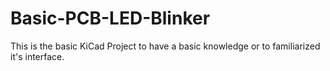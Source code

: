 # Basic-PCB-LED-Blinker
This is the basic KiCad Project to have a basic knowledge or to familiarized it's interface.
